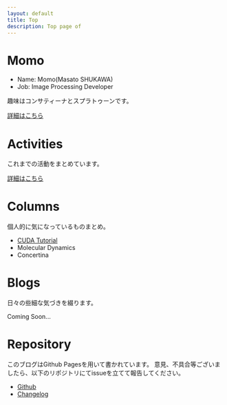 ```yaml
---
layout: default
title: Top
description: Top page of 
---
```


# Momo
- Name: Momo(Masato SHUKAWA)
- Job: Image Processing Developer

趣味はコンサティーナとスプラトゥーンです。

[詳細はこちら](./profile.md)

# Activities
これまでの活動をまとめています。

[詳細はこちら](./activities.md)

# Columns
個人的に気になっているものまとめ。

- [CUDA Tutorial](https://physpeach.github.io/cuda-tutorial)
- Molecular Dynamics
- Concertina

# Blogs
日々の些細な気づきを綴ります。

Coming Soon...

# Repository
このブログはGithub Pagesを用いて書かれています。
意見、不具合等ございましたら、以下のリポジトリにてissueを立てて報告してください。
- [Github](https://github.com/physpeach/physpeach.github.io)
- [Changelog](https://github.com/physpeach/physpeach.github.io/commits/master)
